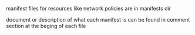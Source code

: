 manifest files for resources like network policies are in manifests dir

document or description of what each manifest is can be found in comment section at the beging of each file 
